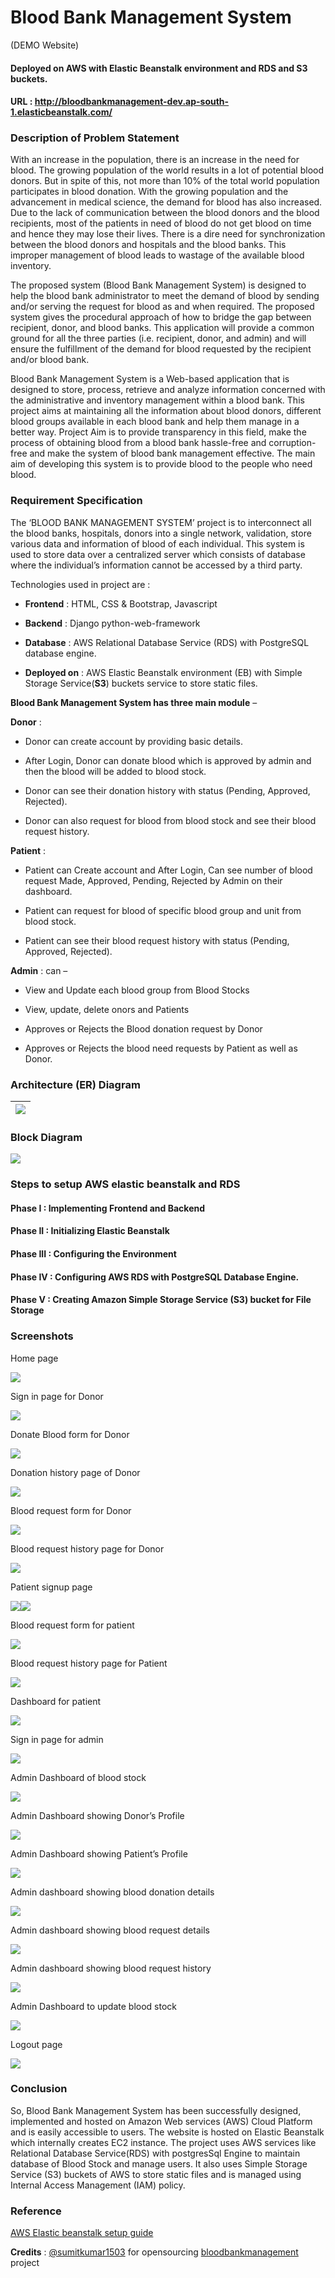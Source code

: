 # Blood Bank Management System
(DEMO Website)
#### Deployed on AWS with Elastic Beanstalk environment and RDS and S3 buckets.
#### URL : http://bloodbankmanagement-dev.ap-south-1.elasticbeanstalk.com/

### Description of Problem Statement

With an increase in the population, there is an increase in the need for blood.
The growing population of the world results in a lot of potential blood donors.
But in spite of this, not more than 10% of the total world population
participates in blood donation. With the growing population and the advancement
in medical science, the demand for blood has also increased. Due to the lack of
communication between the blood donors and the blood recipients, most of the
patients in need of blood do not get blood on time and hence they may lose their
lives. There is a dire need for synchronization between the blood donors and
hospitals and the blood banks. This improper management of blood leads to
wastage of the available blood inventory.

The proposed system (Blood Bank Management System) is designed to help the blood
bank administrator to meet the demand of blood by sending and/or serving the
request for blood as and when required. The proposed system gives the procedural
approach of how to bridge the gap between recipient, donor, and blood banks.
This application will provide a common ground for all the three parties (i.e.
recipient, donor, and admin) and will ensure the fulfillment of the demand for
blood requested by the recipient and/or blood bank.

Blood Bank Management System is a Web-based application that is designed to
store, process, retrieve and analyze information concerned with the
administrative and inventory management within a blood bank. This project aims
at maintaining all the information about blood donors, different blood groups
available in each blood bank and help them manage in a better way. Project Aim
is to provide transparency in this field, make the process of obtaining blood
from a blood bank hassle-free and corruption-free and make the system of blood
bank management effective. The main aim of developing this system is to provide
blood to the people who need blood.

### Requirement Specification

The ‘BLOOD BANK MANAGEMENT SYSTEM’ project is to interconnect all the blood
banks, hospitals, donors into a single network, validation, store various data
and information of blood of each individual. This system is used to store data
over a centralized server which consists of database where the individual’s
information cannot be accessed by a third party.

Technologies used in project are :

-   **Frontend** : HTML, CSS & Bootstrap, Javascript

-   **Backend** : Django python-web-framework

-   **Database** : AWS Relational Database Service (RDS) with PostgreSQL
    database engine.

-   **Deployed on** : AWS Elastic Beanstalk environment (EB) with Simple Storage
    Service(**S3**) buckets service to store static files. 
    

**Blood Bank Management System has three main module** –

**Donor** :

-   Donor can create account by providing basic details.

-   After Login, Donor can donate blood which is approved by admin and then the
    blood will be added to blood stock.

-   Donor can see their donation history with status (Pending, Approved,
    Rejected).

-   Donor can also request for blood from blood stock and see their blood
    request history.

**Patient** :

-   Patient can Create account and After Login, Can see number of blood request
    Made, Approved, Pending, Rejected by Admin on their dashboard.

-   Patient can request for blood of specific blood group and unit from blood
    stock.

-   Patient can see their blood request history with status (Pending, Approved,
    Rejected).

**Admin** : can –

-   View and Update each blood group from Blood Stocks

-   View, update, delete onors and Patients

-   Approves or Rejects the Blood donation request by Donor

-   Approves or Rejects the blood need requests by Patient as well as Donor.

### Architecture (ER) Diagram

| ![](media/1a0afcf010b560eb4631e7898c1c6193.png) |
|-------------------------------------------------|

### Block Diagram

![](media/b67008e6759cceca736eb4fd67a1b86f.png)

### Steps to setup AWS elastic beanstalk and RDS

#### Phase I : Implementing Frontend and Backend
#### Phase II : Initializing Elastic Beanstalk
#### Phase III : Configuring the Environment
#### Phase IV : Configuring AWS RDS with PostgreSQL Database Engine.
#### Phase V : Creating Amazon Simple Storage Service (S3) bucket for File Storage

### Screenshots

Home page

![](media/8eaffc80396f70895162e5c81ad83d22.png)

Sign in page for Donor

![](media/b1ee4f50811f85359fce12d56f5e91fa.png)

Donate Blood form for Donor

![](media/1ac31a80efd1d1a33b0d087adac9cd8c.png)

Donation history page of Donor

![](media/5390c399841df699bec59924d7f5aa72.png)

Blood request form for Donor

![](media/0480b745348a7b34ad08d8bec9a17732.png)

Blood request history page for Donor

![](media/1cefb9c11c4ebf7f6a6f3c3ea54f3083.png)

Patient signup page

![](media/0a2cea307759ff2c53c51d0db0988107.png)![](media/6a9615db57124295d43ee6b954306801.png)

Blood request form for patient

![](media/77c51e32bbe01d432c9c8d55152d3a6f.png)

Blood request history page for Patient

![](media/1a4b51131325616c84cb93ee5f2f17f1.png)

Dashboard for patient

![](media/d8a961874013130547ed50eb1eb66caa.png)

Sign in page for admin

![](media/9011b56c6ebb80e5522ee5d881e5d4f0.png)

Admin Dashboard of blood stock

![](media/1f74db81bf96a3b9a2ae9adc0d217971.png)

Admin Dashboard showing Donor’s Profile

![](media/980233747889cd5cea406787d65a9d75.png)

Admin Dashboard showing Patient’s Profile

![](media/a69f427379f154ea71736950db924f38.png)

Admin dashboard showing blood donation details

![](media/f17826b4fc455117d94907509a12f87d.png)

Admin dashboard showing blood request details

![](media/8396b47c671aefa1da001629da2ef73c.png)

Admin dashboard showing blood request history

![](media/bead82c35045770213669281384b2375.png)

Admin Dashboard to update blood stock

![](media/7bae7a325555246b7d77be7b98993ff3.png)

Logout page

![](media/51d76b8928bafd3d2755a423280a57f7.png)

### Conclusion

So, Blood Bank Management System has been successfully designed, implemented and
hosted on Amazon Web services (AWS) Cloud Platform and is easily accessible to
users. The website is hosted on Elastic Beanstalk which internally creates EC2
instance. The project uses AWS services like Relational Database Service(RDS)
with postgresSql Engine to maintain database of Blood Stock and manage users. It
also uses Simple Storage Service (S3) buckets of AWS to store static files and
is managed using Internal Access Management (IAM) policy.

### Reference
[AWS Elastic beanstalk setup guide](https://testdriven.io/blog/django-elastic-beanstalk/#s3-for-file-storage) 

**Credits** : [@sumitkumar1503](https://github.com/sumitkumar1503) for opensourcing [bloodbankmanagement](https://github.com/sumitkumar1503/bloodbankmanagement.git) project
